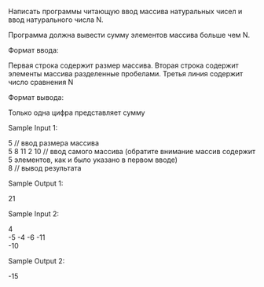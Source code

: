 Написать программы читающую ввод массива натуральных чисел
и ввод натурального числа N.

Программа должна вывести сумму элементов массива больше
чем N.

Формат ввода:

Первая строка содержит размер массива.
Вторая строка содержит элементы массива разделенные пробелами.
Третья линия содержит число сравнения N

Формат вывода:

Только одна цифра представляет сумму



Sample Input 1:

5            // ввод размера массива  
5 8 11 2 10  // ввод самого массива (обратите внимание массив содержит 5 элементов, как и было указано в первом вводе)  
8            // вывод результата  

Sample Output 1:

21  

Sample Input 2:

4  
-5 -4 -6 -11  
-10  

Sample Output 2:

-15
